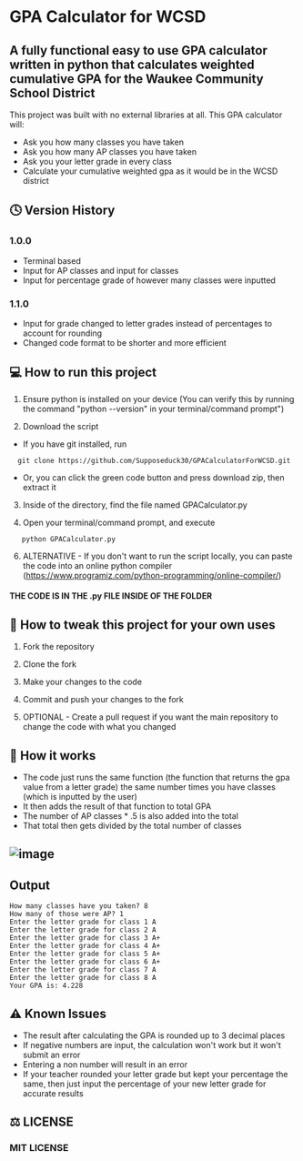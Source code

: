 # GPA Calculator for WCSD

## A fully functional easy to use GPA calculator written in python that calculates weighted cumulative GPA for the Waukee Community School District

This project was built with no external libraries at all. This GPA calculator will:
- Ask you how many classes you have taken 
- Ask you how many AP classes you have taken
- Ask you your letter grade in every class
- Calculate your cumulative weighted gpa as it would be in the WCSD district 

## 🕓 Version History
### 1.0.0 
- Terminal based
- Input for AP classes and input for classes
- Input for percentage grade of however many classes were inputted

### 1.1.0 
- Input for grade changed to letter grades instead of percentages to account for rounding
- Changed code format to be shorter and more efficient 

## 💻 How to run this project
1. Ensure python is installed on your device (You can verify this by running the command "python --version" in your terminal/command prompt")

2. Download the script
- If you have git installed, run
```
  git clone https://github.com/Supposeduck30/GPACalculatorForWCSD.git
  ```
- Or, you can click the green code button and press download zip, then extract it

3. Inside of the directory, find the file named GPACalculator.py

4. Open your terminal/command prompt, and execute
```
   python GPACalculator.py
  ```
6. ALTERNATIVE - If you don't want to run the script locally, you can paste the code into an online python compiler (https://www.programiz.com/python-programming/online-compiler/)

#### THE CODE IS IN THE .py FILE INSIDE OF THE FOLDER


## 🔧 How to tweak this project for your own uses 
1. Fork the repository
   
2. Clone the fork
   
3. Make your changes to the code
   
4. Commit and push your changes to the fork
   
5. OPTIONAL - Create a pull request if you want the main repository to change the code with what you changed 

## 🧮 How it works 
- The code just runs the same function (the function that returns the gpa value from a letter grade) the same number times you have classes (which is inputted by the user)
- It then adds the result of that function to total GPA
- The number of AP classes * .5 is also added into the total
- That total then gets divided by the total number of classes

## ![image](https://github.com/user-attachments/assets/4b876f8e-069a-48ac-a344-44da6317453a)

## Output
```
How many classes have you taken? 8
How many of those were AP? 1
Enter the letter grade for class 1 A
Enter the letter grade for class 2 A
Enter the letter grade for class 3 A+
Enter the letter grade for class 4 A+
Enter the letter grade for class 5 A+
Enter the letter grade for class 6 A+
Enter the letter grade for class 7 A
Enter the letter grade for class 8 A
Your GPA is: 4.228
```
## ⚠️ Known Issues 
- The result after calculating the GPA is rounded up to 3 decimal places
- If negative numbers are input, the calculation won't work but it won't submit an error
- Entering a non number will result in an error
- If your teacher rounded your letter grade but kept your percentage the same, then just input the percentage of your new letter grade for accurate results

## ⚖️ LICENSE
### MIT LICENSE

